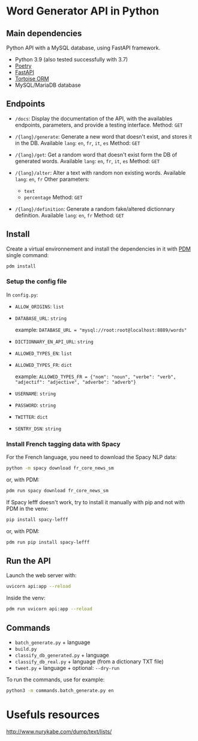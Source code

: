 # Word Generator API in Python


## Main dependencies

Python API with a MySQL database, using FastAPI framework.

- Python 3.9 (also tested successfully with 3.7)
- [Poetry](https://python-poetry.org/)
- [FastAPI](https://fastapi.tiangolo.com/)
- [Tortoise ORM](https://tortoise-orm.readthedocs.io/)
- MySQL/MariaDB database

## Endpoints

- `/docs`:
  Display the documentation of the API, with the availables endpoints, parameters, and provide a testing interface.
  Method: `GET`

- `/{lang}/generate`:
  Generate a new word that doesn't exist, and stores it in the DB.
  Available `lang`: `en`, `fr`, `it`, `es`
  Method: `GET`

- `/{lang}/get`:
  Get a random word that doesn't exist form the DB of generated words.
  Available `lang`: `en`, `fr`, `it`, `es`
  Method: `GET`

- `/{lang}/alter`:
  Alter a text with random non existing words.
  Available `lang`: `en`, `fr`
  Other parameters:
    - `text`
    - `percentage`
  Method: `GET`

- `/{lang}/definition`:
  Generate a random fake/altered dictionnary definition.
  Available `lang`: `en`, `fr`
  Method: `GET`

## Install

Create a virtual environnement and install the dependencies in it with [PDM](https://pdm.fming.dev/) single command:
```bash
pdm install
```

### Setup the config file

In `config.py`:

- `ALLOW_ORIGINS`: `list`
- `DATABASE_URL`: `string`

    example: `DATABASE_URL = "mysql://root:root@localhost:8889/words"`

- `DICTIONNARY_EN_API_URL`: `string`
- `ALLOWED_TYPES_EN`: `list`
- `ALLOWED_TYPES_FR`: `dict`

    example: `ALLOWED_TYPES_FR = {"nom": "noun", "verbe": "verb", "adjectif": "adjective", "adverbe": "adverb"}`

- `USERNAME`: `string`
- `PASSWORD`: `string`
- `TWITTER`: `dict`
- `SENTRY_DSN`: `string`


### Install French tagging data with Spacy


For the French language, you need to download the Spacy NLP data:
```bash
python -m spacy download fr_core_news_sm
```
or, with PDM:
```bash
pdm run spacy download fr_core_news_sm
```

If Spacy lefff doesn't work, try to install it manually with pip and not with PDM in the venv:
```bash
pip install spacy-lefff
```
or, with PDM:
```bash
pdm run pip install spacy-lefff
```

## Run the API

Launch the web server with:
```bash
uvicorn api:app --reload
```
Inside the venv:
```bash
pdm run uvicorn api:app --reload
```

## Commands

  - `batch_generate.py` + language
  - `build.py`
  - `classify_db_generated.py` + language
  - `classify_db_real.py` + language (from a dictionary TXT file)
  - `tweet.py` + language + optional: `--dry-run`

To run the commands, use for example:
```bash
python3 -m commands.batch_generate.py en
```

# Usefuls resources

http://www.nurykabe.com/dump/text/lists/
